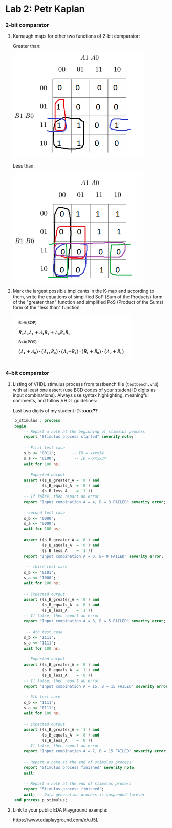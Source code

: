 # Lab 2: Petr Kaplan

### 2-bit comparator

1. Karnaugh maps for other two functions of 2-bit comparator:

   Greater than:

   ![K-maps](https://github.com/mannyjl625/digital-electronic-1/blob/main/02-logic/kmapa1.png)

   Less than:

   ![K-maps](https://github.com/mannyjl625/digital-electronic-1/blob/main/02-logic/kmapa2.png)

2. Mark the largest possible implicants in the K-map and according to them, write the equations of simplified SoP (Sum of the Products) form of the "greater than" function and simplified PoS (Product of the Sums) form of the "less than" function.

   ![Logic functions](https://github.com/mannyjl625/digital-electronic-1/blob/main/02-logic/minimalizac.png)

### 4-bit comparator

1. Listing of VHDL stimulus process from testbench file (`testbench.vhd`) with at least one assert (use BCD codes of your student ID digits as input combinations). Always use syntax highlighting, meaningful comments, and follow VHDL guidelines:

   Last two digits of my student ID: **xxxx??**

```vhdl
    p_stimulus : process
    begin
        -- Report a note at the beginning of stimulus process
        report "Stimulus process started" severity note;

        -- First test case
        s_b <= "0011";       -- ID = xxxx34
        s_a <= "0100";        -- ID = xxxx34
        wait for 100 ns;
        
        -- Expected output
        assert ((s_B_greater_A = '0') and
                (s_B_equals_A  = '0') and
                (s_B_less_A    = '1'))
        -- If false, then report an error
        report "Input combination A = 4, B = 3 FAILED" severity error;
        
		--second test case
		s_b <= "0000";
        s_a <= "0000";
        wait for 100 ns;
        
        assert ((s_B_greater_A = '0') and 
        		(s_B_equals_A  = '0') and 
                (s_B_less_A    = '1')) 
        report "Input combination A = 0, B= 0 FAILED" severity error;
        
         -- third test case
        s_b <= "0101";
        s_a <= "1000";
        wait for 100 ns;
        
        -- Expected output
        assert ((s_B_greater_A = '0') and
                (s_B_equals_A  = '0') and
                (s_B_less_A    = '1'))
        -- If false, then report an error
        report "Input combination A = 8, B = 5 FAILED" severity error;
        
         -- 4th test case
        s_b <= "1111";
        s_a <= "1111";
        wait for 100 ns;
        
        -- Expected output
        assert ((s_B_greater_A = '0') and
                (s_B_equals_A  = '1') and
                (s_B_less_A    = '0'))
        -- If false, then report an error
        report "Input combination A = 15, B = 15 FAILED" severity error;
        
        -- 5th test case
        s_b <= "1111";
        s_a <= "0111";
        wait for 100 ns;
        
        -- Expected output
        assert ((s_B_greater_A = '1') and
                (s_B_equals_A  = '0') and
                (s_B_less_A    = '0'))
        -- If false, then report an error
        report "Input combination A = 7, B = 15 FAILED" severity error;
        
        -- Report a note at the end of stimulus process
        report "Stimulus process finished" severity note;
        wait;

        -- Report a note at the end of stimulus process
        report "Stimulus process finished";
        wait; -- Data generation process is suspended forever
    end process p_stimulus;
```

2. Link to your public EDA Playground example:

   https://www.edaplayground.com/x/uJ5L
